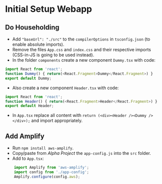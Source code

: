 # Initial Setup Webapp

## Do Householding
- Add `"baseUrl": "./src"` to the `compilerOptions` in `tsconfig.json` (to enable absolute imports).
- Remove the files `App.css` and `index.css` and their respective imports (CSS-in-JS is going to be used instead).
- In the folder `components` create a new component `Dummy.tsx` with code:
```javascript
import React from 'react';
function Dummy() { return(<React.Fragment>Dummy</React.Fragment>) }
export default Dummy;
```
- Also create a new component `Header.tsx` with code:
```javascript
import React from 'react';
function Header() { return(<React.Fragment>Header</React.Fragment>) }
export default Header;
```
- In `App.tsx` replace all content with `return (<div><Header /><Dummy /></div>);` and import appropriately.

## Add Amplify
- Run `npm install aws-amplify`.
- Copy/paste from *Alpha Project* the `app-config.js` into the `src` folder.
- Add to `App.tsx`:
```javascript
    import Amplify from 'aws-amplify';
    import config from './app-config';
    Amplify.configure(config.aws);
```
